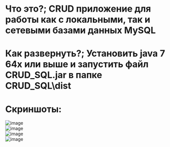 # Что это?; CRUD приложение для работы как с локальными, так и сетевыми базами данных MySQL  
# Как развернуть?; Установить java 7 64x или выше и запустить файл CRUD_SQL.jar в папке CRUD_SQL\dist  
# Скриншоты:  
![image](https://user-images.githubusercontent.com/58762777/83029120-f825de00-a03a-11ea-9f6e-acd20d966369.png)  
![image](https://user-images.githubusercontent.com/58762777/83029181-0b38ae00-a03b-11ea-949a-cc7224463dae.png)  
![image](https://user-images.githubusercontent.com/58762777/83029292-36230200-a03b-11ea-80f0-35464714c682.png)  
![image](https://user-images.githubusercontent.com/58762777/83029535-71bdcc00-a03b-11ea-8f3a-09b08bc2f340.png)

